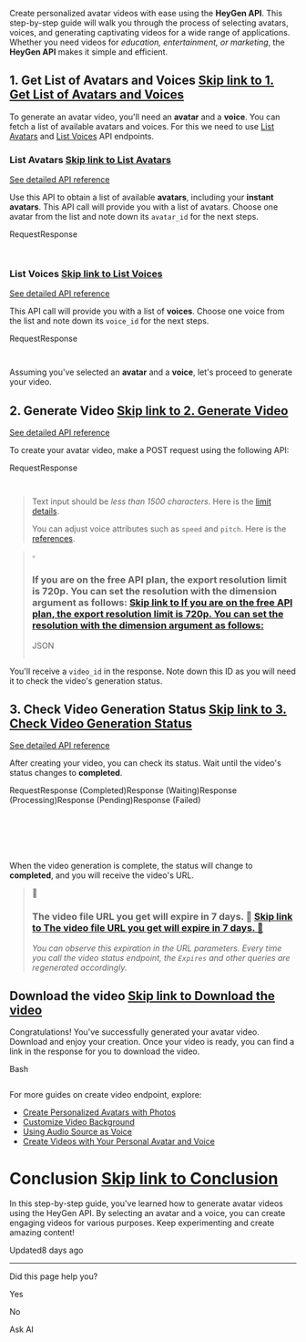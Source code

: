Create personalized avatar videos with ease using the **HeyGen API**. This step-by-step guide will walk you through the process of selecting avatars, voices, and generating captivating videos for a wide range of applications. Whether you need videos for _education, entertainment, or marketing_, the **HeyGen API** makes it simple and efficient.

## 1\. Get List of Avatars and Voices   [Skip link to 1. Get List of Avatars and Voices](https://docs.heygen.com/docs/create-video\#1-get-list-of-avatars-and-voices)

To generate an avatar video, you'll need an **avatar** and a **voice**. You can fetch a list of available avatars and voices. For this we need to use [List Avatars](https://docs.heygen.com/reference/list-avatars-v2) and [List Voices](https://docs.heygen.com/reference/get-voices) API endpoints.

### List Avatars   [Skip link to List Avatars](https://docs.heygen.com/docs/create-video\#list-avatars)

[See detailed API reference](https://docs.heygen.com/reference/list-avatars-v2)

Use this API to obtain a list of available **avatars**, including your **instant avatars**. This API call will provide you with a list of avatars. Choose one avatar from the list and note down its `avatar_id` for the next steps.

RequestResponse

```rdmd-code lang-shell theme-light

```

```rdmd-code lang-json theme-light

```

### List Voices   [Skip link to List Voices](https://docs.heygen.com/docs/create-video\#list-voices)

[See detailed API reference](https://docs.heygen.com/reference/list-voices-v2)

This API call will provide you with a list of **voices**. Choose one voice from the list and note down its `voice_id` for the next steps.

RequestResponse

```rdmd-code lang-shell theme-light

```

```rdmd-code lang-json theme-light

```

Assuming you've selected an **avatar** and a **voice**, let's proceed to generate your video.

## 2\. Generate Video   [Skip link to 2. Generate Video](https://docs.heygen.com/docs/create-video\#2-generate-video)

[See detailed API reference](https://docs.heygen.com/reference/create-an-avatar-video-v2)

To create your avatar video, make a POST request using the following API:

RequestResponse

```rdmd-code lang-shell theme-light

```

```rdmd-code lang-json theme-light

```

> Text input should be _less than 1500 characters_. Here is the [limit details](https://docs.heygen.com/reference/limits#avatar-input-limits).
>
> You can adjust voice attributes such as `speed` and `pitch`. Here is the [references](https://docs.heygen.com/reference/create-an-avatar-video-v2#voice-settings).

> ▫️
>
> ### If you are on the free API plan, the export resolution limit is 720p. You can set the resolution with the dimension argument as follows:   [Skip link to If you are on the free API plan, the export resolution limit is 720p. You can set the resolution with the dimension argument as follows:](https://docs.heygen.com/docs/create-video\#if-you-are-on-the-free-api-plan-the-export-resolution-limit-is-720p-you-can-set-the-resolution-with-the-dimension-argument-as-follows)
>
> JSON
>
> ```rdmd-code lang-json theme-light
>
> ```

You'll receive a `video_id` in the response. Note down this ID as you will need it to check the video's generation status.

## 3\. Check Video Generation Status   [Skip link to 3. Check Video Generation Status](https://docs.heygen.com/docs/create-video\#3-check-video-generation-status)

[See detailed API reference](https://docs.heygen.com/reference/video-status)

After creating your video, you can check its status. Wait until the video's status changes to **completed**.

RequestResponse (Completed)Response (Waiting)Response (Processing)Response (Pending)Response (Failed)

```rdmd-code lang-shell theme-light

```

```rdmd-code lang-json theme-light

```

```rdmd-code lang-json theme-light

```

```rdmd-code lang-json theme-light

```

```rdmd-code lang-json theme-light

```

```rdmd-code lang-json theme-light

```

When the video generation is complete, the status will change to **completed**, and you will receive the video's URL.

> 📘
>
> ### The video file URL you get will expire in 7 days. 📆   [Skip link to The video file URL you get will expire in 7 days. 📆](https://docs.heygen.com/docs/create-video\#the-video-file-url-you-get-will-expire-in-7-days-)
>
> _You can observe this expiration in the URL parameters. Every time you call the video status endpoint, the `Expires` and other queries are regenerated accordingly._

## Download the video   [Skip link to Download the video](https://docs.heygen.com/docs/create-video\#download-the-video)

Congratulations! You've successfully generated your avatar video. Download and enjoy your creation. Once your video is ready, you can find a link in the response for you to download the video.

Bash

```rdmd-code lang-shell theme-light

```

For more guides on create video endpoint, explore:

- [Create Personalized Avatars with Photos](https://docs.heygen.com/docs/create-personalized-avatars-with-photos)
- [Customize Video Background](https://docs.heygen.com/docs/customize-video-background)
- [Using Audio Source as Voice](https://docs.heygen.com/docs/using-audio-source-as-voice)
- [Create Videos with Your Personal Avatar and Voice](https://docs.heygen.com/docs/create-videos-with-your-personal-avatar-and-voice)

# Conclusion   [Skip link to Conclusion](https://docs.heygen.com/docs/create-video\#conclusion)

In this step-by-step guide, you've learned how to generate avatar videos using the HeyGen API. By selecting an avatar and a voice, you can create engaging videos for various purposes. Keep experimenting and create amazing content!

Updated8 days ago

* * *

Did this page help you?

Yes

No

Ask AI